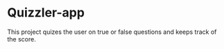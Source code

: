# Quizzler-app
This project quizes the user on true or false questions and keeps track of the score.
